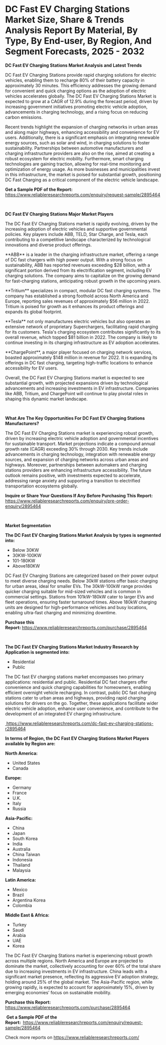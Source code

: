 <p><h1>DC Fast EV Charging Stations Market Size, Share & Trends Analysis Report By Material, By Type, By End-user, By Region, And Segment Forecasts, 2025 - 2032</h1></p><p><strong>DC Fast EV Charging Stations Market Analysis and Latest Trends</strong></p>
<p><p>DC Fast EV Charging Stations provide rapid charging solutions for electric vehicles, enabling them to recharge 80% of their battery capacity in approximately 30 minutes. This efficiency addresses the growing demand for convenient and quick charging options as the adoption of electric vehicles accelerates globally. The DC Fast EV Charging Stations Market is expected to grow at a CAGR of 12.9% during the forecast period, driven by increasing government initiatives promoting electric vehicle adoption, advancements in charging technology, and a rising focus on reducing carbon emissions.</p><p>Recent trends highlight the expansion of charging networks in urban areas and along major highways, enhancing accessibility and convenience for EV users. Additionally, there is a significant emphasis on integrating renewable energy sources, such as solar and wind, in charging solutions to foster sustainability. Partnerships between automotive manufacturers and charging infrastructure providers are also on the rise, aimed at creating a robust ecosystem for electric mobility. Furthermore, smart charging technologies are gaining traction, allowing for real-time monitoring and optimization of energy usage. As more businesses and municipalities invest in this infrastructure, the market is poised for substantial growth, positioning DC Fast Charging as a critical component of the electric vehicle landscape.</p></p>
<p><strong>Get a Sample PDF of the Report:&nbsp;</strong> <a href="https://www.reliableresearchreports.com/enquiry/request-sample/2895464?utm_campaign=2219&utm_medium=2&utm_source=Github&utm_content=ia&utm_term=15032025&utm_id=dc-fast-ev-charging-stations">https://www.reliableresearchreports.com/enquiry/request-sample/2895464</a></p>
<p>&nbsp;</p>
<p><strong>DC Fast EV Charging Stations Major Market Players</strong></p>
<p><p>The DC Fast EV Charging Stations market is rapidly evolving, driven by the increasing adoption of electric vehicles and supportive governmental policies. Key players include ABB, TELD, Star Charge, and Tesla, each contributing to a competitive landscape characterized by technological innovations and diverse product offerings.</p><p>**ABB** is a leader in the charging infrastructure market, offering a range of DC fast chargers with high power output. With a strong focus on sustainability, ABB has reported revenues exceeding $28 billion, with a significant portion derived from its electrification segment, including EV charging solutions. The company aims to capitalize on the growing demand for fast-charging stations, anticipating robust growth in the upcoming years.</p><p>**Tritium** specializes in compact, modular DC fast charging systems. The company has established a strong foothold across North America and Europe, reporting sales revenues of approximately $56 million in 2022. Tritium is poised for growth as it enhances its product offerings and expands its global footprint.</p><p>**Tesla** not only manufactures electric vehicles but also operates an extensive network of proprietary Superchargers, facilitating rapid charging for its customers. Tesla's charging ecosystem contributes significantly to its overall revenue, which topped $81 billion in 2022. The company is likely to continue investing in its charging infrastructure as EV adoption accelerates.</p><p>**ChargePoint**, a major player focused on charging network services, boasted approximately $148 million in revenue for 2022. It is expanding its offerings in DC fast charging, targeting high-traffic locations to enhance accessibility for EV users.</p><p>Overall, the DC Fast EV Charging Stations market is expected to see substantial growth, with projected expansions driven by technological advancements and increasing investments in EV infrastructure. Companies like ABB, Tritium, and ChargePoint will continue to play pivotal roles in shaping this dynamic market landscape.</p></p>
<p>&nbsp;</p>
<p><strong>What Are The Key Opportunities For DC Fast EV Charging Stations Manufacturers?</strong></p>
<p><p>The DC Fast EV Charging Stations market is experiencing robust growth, driven by increasing electric vehicle adoption and governmental incentives for sustainable transport. Market projections indicate a compound annual growth rate (CAGR) exceeding 30% through 2030. Key trends include advancements in charging technology, integration with renewable energy sources, and expansion of charging networks across urban areas and highways. Moreover, partnerships between automakers and charging stations providers are enhancing infrastructure accessibility. The future outlook remains positive, with investments expected to accelerate, addressing range anxiety and supporting a transition to electrified transportation ecosystems globally.</p></p>
<p><strong>Inquire or Share Your Questions If Any Before Purchasing This Report:</strong> <a href="https://www.reliableresearchreports.com/enquiry/pre-order-enquiry/2895464?utm_campaign=2219&utm_medium=2&utm_source=Github&utm_content=ia&utm_term=15032025&utm_id=dc-fast-ev-charging-stations">https://www.reliableresearchreports.com/enquiry/pre-order-enquiry/2895464</a></p>
<p>&nbsp;</p>
<p><strong>Market Segmentation</strong></p>
<p><strong>The DC Fast EV Charging Stations Market Analysis by types is segmented into:</strong></p>
<p><ul><li>Below 30KW</li><li>30KW-100KW</li><li>101-180KW</li><li>Above180KW</li></ul></p>
<p><p>DC Fast EV Charging Stations are categorized based on their power output to meet diverse charging needs. Below 30kW stations offer basic charging for urban areas, ideal for smaller EVs. The 30kW-100kW range provides quicker charging suitable for mid-sized vehicles and is common in commercial settings. Stations from 101kW-180kW cater to larger EVs and fleet operations, ensuring faster turnaround times. Above 180kW charging units are designed for high-performance vehicles and busy locations, enabling ultra-fast charging and minimizing downtime.</p></p>
<p><strong>Purchase this Report:&nbsp;</strong><a href="https://www.reliableresearchreports.com/purchase/2895464?utm_campaign=2219&utm_medium=2&utm_source=Github&utm_content=ia&utm_term=15032025&utm_id=dc-fast-ev-charging-stations">https://www.reliableresearchreports.com/purchase/2895464</a></p>
<p>&nbsp;</p>
<p><strong>The DC Fast EV Charging Stations Market Industry Research by Application is segmented into:</strong></p>
<p><ul><li>Residential</li><li>Public</li></ul></p>
<p><p>The DC fast EV charging stations market encompasses two primary applications: residential and public. Residential DC fast chargers offer convenience and quick charging capabilities for homeowners, enabling efficient overnight vehicle recharging. In contrast, public DC fast charging stations cater to urban areas and highways, providing rapid charging solutions for drivers on the go. Together, these applications facilitate wider electric vehicle adoption, enhance user convenience, and contribute to the development of an integrated EV charging infrastructure.</p></p>
<p><a href="https://www.reliableresearchreports.com/dc-fast-ev-charging-stations-r2895464?utm_campaign=2219&utm_medium=2&utm_source=Github&utm_content=ia&utm_term=15032025&utm_id=dc-fast-ev-charging-stations">&nbsp;https://www.reliableresearchreports.com/dc-fast-ev-charging-stations-r2895464</a></p>
<p><strong>In terms of Region, the DC Fast EV Charging Stations Market Players available by Region are:</strong></p>
<p>
    <p> <strong> North America: </strong>
        <ul>
            <li>United States</li>
            <li>Canada</li>
        </ul>
        </p> 
    <p> <strong> Europe: </strong>
        <ul>
            <li>Germany</li>
            <li>France</li>
            <li>U.K.</li>
            <li>Italy</li>
            <li>Russia</li>
        </ul>
        </p> 
    <p> <strong> Asia-Pacific: </strong>
        <ul>
            <li>China</li>
            <li>Japan</li>
            <li>South Korea</li>
            <li>India</li>
            <li>Australia</li>
            <li>China Taiwan</li>
            <li>Indonesia</li>
            <li>Thailand</li>
            <li>Malaysia</li>
        </ul>
        </p> 
    <p> <strong> Latin America: </strong>
        <ul>
            <li>Mexico</li>
            <li>Brazil</li>
            <li>Argentina Korea</li>
            <li>Colombia</li>
        </ul>
        </p> 
    <p> <strong> Middle East & Africa: </strong>
        <ul>
            <li>Turkey</li>
            <li>Saudi</li>
            <li>Arabia</li>
            <li>UAE</li>
            <li>Korea</li>
        </ul>
    </p>
    </p>
<p><p>The DC Fast EV Charging Stations market is experiencing robust growth across multiple regions. North America and Europe are projected to dominate the market, collectively accounting for over 60% of the total share due to increasing investments in EV infrastructure. China leads with a significant market presence, reflecting its aggressive EV adoption strategy, holding around 25% of the global market. The Asia-Pacific region, while growing rapidly, is expected to account for approximately 15%, driven by emerging economies’ focus on sustainable mobility.</p></p>
<p><strong>Purchase this Report: </strong><a href="https://www.reliableresearchreports.com/purchase/2895464?utm_campaign=2219&utm_medium=2&utm_source=Github&utm_content=ia&utm_term=15032025&utm_id=dc-fast-ev-charging-stations">https://www.reliableresearchreports.com/purchase/2895464</a></p>
<p>&nbsp;<strong>Get a Sample PDF of the Report:&nbsp;&nbsp;</strong><a href="https://www.reliableresearchreports.com/enquiry/request-sample/2895464?utm_campaign=2219&utm_medium=2&utm_source=Github&utm_content=ia&utm_term=15032025&utm_id=dc-fast-ev-charging-stations">https://www.reliableresearchreports.com/enquiry/request-sample/2895464</a></p>
<p><strong></strong></p>
<p>Check more reports on <a href="https://www.reliableresearchreports.com/?utm_campaign=2219&utm_medium=2&utm_source=Github&utm_content=ia&utm_term=15032025&utm_id=dc-fast-ev-charging-stations">https://www.reliableresearchreports.com/</a></p>